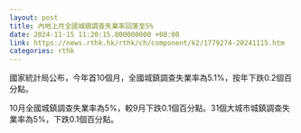 ```yaml
---
layout: post
title: 內地上月全國城鎮調查失業率回落至5%
date: 2024-11-15 11:20:15.000000000 +08:00
link: https://news.rthk.hk/rthk/ch/component/k2/1779274-20241115.htm
categories: rthk
---
```


國家統計局公布，今年首10個月，全國城鎮調查失業率為5.1%，按年下跌0.2個百分點。

10月全國城鎮調查失業率為5%，較9月下跌0.1個百分點。31個大城市城鎮調查失業率為5%，下跌0.1個百分點。
